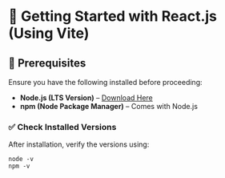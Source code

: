 # 🚀 Getting Started with React.js (Using Vite)

## 📌 Prerequisites
Ensure you have the following installed before proceeding:

- **Node.js (LTS Version)** – [Download Here](https://nodejs.org/)
- **npm (Node Package Manager)** – Comes with Node.js

### ✅ Check Installed Versions
After installation, verify the versions using:

```copy
node -v
npm -v
